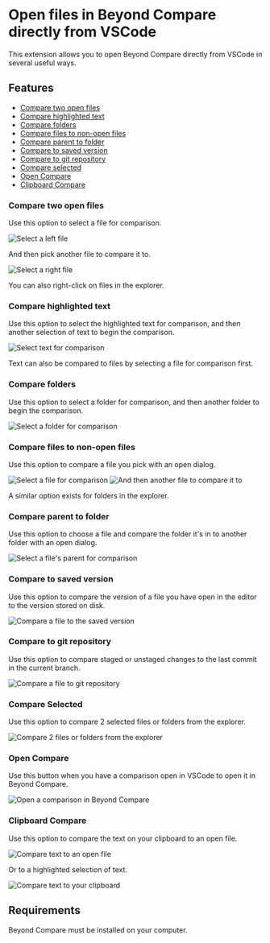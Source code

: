 # Open files in Beyond Compare directly from VSCode

This extension allows you to open Beyond Compare directly from VSCode in several useful ways.

## Features

- [Compare two open files](#compare-two-open-files)
- [Compare highlighted text](#compare-highlighted-text)
- [Compare folders](#compare-folders)
- [Compare files to non-open files](#compare-files-to-non-open-files)
- [Compare parent to folder](#compare-parent-to-folder)
- [Compare to saved version](#compare-to-saved-version)
- [Compare to git repository](#compare-to-git-repository)
- [Compare selected](#compare-selected)
- [Open Compare](#open-compare)
- [Clipboard Compare](#clipboard-compare)

### Compare two open files
Use this option to select a file for comparison.

![Select a left file](images/SelectLeft.PNG)

And then pick another file to compare it to.

![Select a right file](images/CompareToLeft.PNG)

You can also right-click on files in the explorer.

### Compare highlighted text
Use this option to select the highlighted text for comparison, and then another selection of text to begin the comparison.

![Select text for comparison](images/SelectLeftText.PNG)

Text can also be compared to files by selecting a file for comparison first.

### Compare folders
Use this option to select a folder for comparison, and then another folder to begin the comparison.

![Select a folder for comparison](images/SelectLeftFolder.PNG)

### Compare files to non-open files 
Use this option to compare a file you pick with an open dialog.

![Select a file for comparison](images/CompareToFile1.PNG)
![And then another file to compare it to](images/CompareToFile2.PNG)

A similar option exists for folders in the explorer.

### Compare parent to folder
Use this option to choose a file and compare the folder it's in to another folder with an open dialog.

![Select a file's parent for comparison](images/ParentToFolder.PNG)

### Compare to saved version
Use this option to compare the version of a file you have open in the editor to the version stored on disk.

![Compare a file to the saved version](images/CompareToSave.PNG)

### Compare to git repository
Use this option to compare staged or unstaged changes to the last commit in the current branch.

![Compare a file to git repository](images/GitCompare.PNG)

### Compare Selected
Use this option to compare 2 selected files or folders from the explorer.

![Compare 2 files or folders from the explorer](images/CompareSelected.PNG)

### Open Compare
Use this button when you have a comparison open in VSCode to open it in Beyond Compare.

![Open a comparison in Beyond Compare](images/OpenCompare.PNG)

### Clipboard Compare
Use this option to compare the text on your clipboard to an open file.

![Compare text to an open file](images/CompareFileToClipboard.PNG)

Or to a highlighted selection of text.

![Compare text to your clipboard](images/CompareTextToClipboard.PNG)

## Requirements

Beyond Compare must be installed on your computer.

